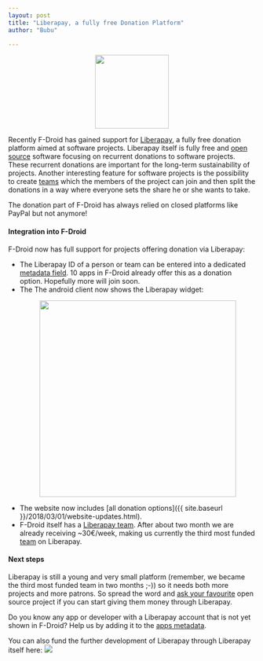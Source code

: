 ```yaml
---
layout: post
title: "Liberapay, a fully free Donation Platform"
author: "Bubu"

---
```


<p align="center">
  <img width="150" src="{{ site.baseurl }}/assets/posts/2018-03-02-liberapay-support/liberapay_icon-v2_yellow-r.svg" style="box-shadow: unset;" />
</p>

Recently F-Droid has gained support for [Liberapay](https://liberapay.com/), a
fully free donation platform aimed at software projects.  Liberapay itself is
fully free and [open source](https://github.com/liberapay/liberapay.com)
software focusing on recurrent donations to software projects. These recurrent
donations are important for the long-term sustainability of projects.  Another
interesting feature for software projects is the possibility to create
[teams](https://liberapay.com/about/teams) which the members of the project can
join and then split the donations in a way where everyone sets the share he or
she wants to take.

The donation part of F-Droid has always relied on closed platforms like PayPal
but not anymore!

#### Integration into F-Droid

F-Droid now has full support for projects offering donation via Liberapay:

* The Liberapay ID of a person or team can be entered into a dedicated
  [metadata field](https://f-droid.org/en/docs/Build_Metadata_Reference/#LiberapayID). 
  10 apps in F-Droid already offer this as a donation option. Hopefully more
  will join soon.
* The The android client now shows the Liberapay widget: 
  <p align="center">
   <img width="400" src="{{ site.baseurl }}/assets/posts/2018-03-02-liberapay-support/liberapay-client-screenshot.png" />
  </p>
* The website now includes [all donation options]({{ site.baseurl }}/2018/03/01/website-updates.html).
* F-Droid itself has a [Liberapay team](https://liberapay.com/F-Droid-Data).
  After about two month we are already receiving ~30€/week, making us currently
  the third most funded [team](https://en.liberapay.com/explore/teams) on
  Liberapay.

#### Next steps

Liberapay is still a young and very small platform (remember, we became the
third most funded team in two months ;-)) so it needs both more projects and
more patrons. So spread the word and [ask your favourite](https://github.com/TeamNewPipe/NewPipe/issues/1153)
open source project if you can start giving them money through Liberapay.

Do you know any app or developer with a Liberapay account that is not yet shown
in F-Droid? Help us by adding it to the [apps metadata](https://gitlab.com/fdroid/fdroiddata).

You can also fund the further development of Liberapay through Liberapay itself here:
<a href="https://liberapay.com/Liberapay/"><img src="{{ site.baseurl }}/assets/liberapay_donate_button.svg" style="box-shadow: unset;" /></a>
